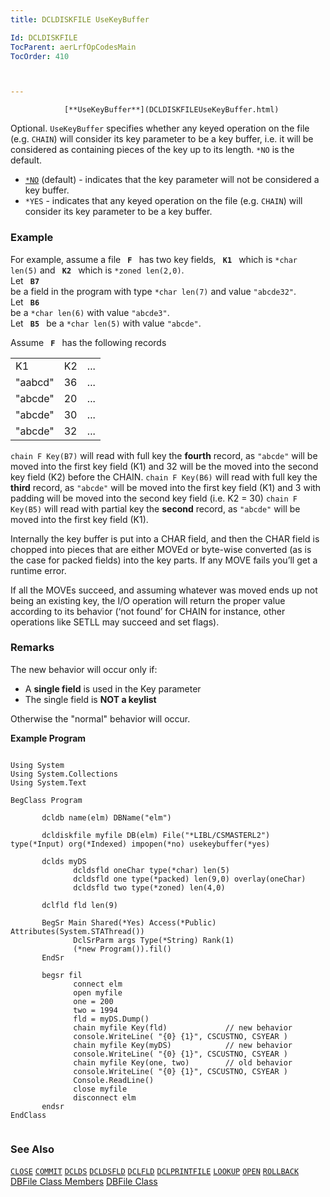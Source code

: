 ```yaml
---
title: DCLDISKFILE UseKeyBuffer

Id: DCLDISKFILE
TocParent: aerLrfOpCodesMain
TocOrder: 410



---
```




                [**UseKeyBuffer**](DCLDISKFILEUseKeyBuffer.html)

Optional. <code>UseKeyBuffer</code> specifies whether any keyed operation on the file (e.g. <code>CHAIN</code>) will consider its key parameter to be a key buffer, i.e. it will be considered as containing pieces of the key up to its length. <code>*NO</code> is the default. 

- <code><u>*NO</u></code> (default) - indicates that the key parameter will not be considered a key buffer.
- <code>*YES</code> - indicates that any keyed operation on the file (e.g. <code>CHAIN</code>) will consider its key parameter to be a key buffer.


### Example
For example, assume a file <code> **F** </code> has two key fields, <code> **K1** </code> which is <code>*char len(5)</code> and <code> **K2** </code> which is <code>*zoned len(2,0)</code>.<br /> Let <code> **B7** </code> be a field in the program with type <code>*char len(7)</code> and value <code>"abcde32"</code>.<br /> Let <code> **B6** </code> be a <code>*char len(6)</code> with value <code>"abcde3"</code>.<br /> Let <code> **B5** </code> be a <code>*char len(5)</code> with value <code>"abcde"</code>.<br /> 

Assume <code> **F** </code> has the following records
<table>
            <tr><td>K1</td><td>K2</td><td>...</td></tr>
            <tr><td>"aabcd"</td><td>36</td><td>...</td></tr>
            <tr><td>"abcde"</td><td>20</td><td>...</td></tr>
            <tr><td>"abcde"</td><td>30</td><td>...</td></tr>
            <tr><td>"abcde"</td><td>32</td><td>...</td></tr>
</table>

<code>chain F Key(B7)</code> will read with full key the **fourth** record, as <code>"abcde"</code> will be moved into the first key field (K1) and 32 will be the moved into the second key field (K2) before the CHAIN. <code>chain F Key(B6)</code> will read with full key the **third** record, as <code>"abcde"</code> will be moved into the first key field (K1) and 3 with padding will be moved into the second key field (i.e. K2 = 30) <code>chain F Key(B5)</code> will read with partial key the **second** record, as <code>"abcde"</code> will be moved into the first key field (K1). 

Internally the key buffer is put into a CHAR field, and then the CHAR field is chopped into pieces that are either MOVEd or byte-wise converted (as is the case for packed fields) into the key parts. If any MOVE fails you’ll get a runtime error.

If all the MOVEs succeed, and assuming whatever was moved ends up not being an existing key, the I/O operation will return the proper value according to its behavior (‘not found’ for CHAIN for instance, other operations like SETLL may succeed and set flags). 

### Remarks
The new behavior will occur only if: 

- A **single field**  is used in the Key parameter
- The single field is **NOT a keylist**

Otherwise the "normal" behavior will occur.
<br />

**Example Program** <br /> 

```

Using System
Using System.Collections
Using System.Text

BegClass Program

       dcldb name(elm) DBName("elm")

       dcldiskfile myfile DB(elm) File("*LIBL/CSMASTERL2") type(*Input) org(*Indexed) impopen(*no) usekeybuffer(*yes)

       dclds myDS
              dcldsfld oneChar type(*char) len(5)
              dcldsfld one type(*packed) len(9,0) overlay(oneChar)
              dcldsfld two type(*zoned) len(4,0)

       dclfld fld len(9)

       BegSr Main Shared(*Yes) Access(*Public) Attributes(System.STAThread())
              DclSrParm args Type(*String) Rank(1)
              (*new Program()).fil()
       EndSr

       begsr fil
              connect elm
              open myfile
              one = 200
              two = 1994
              fld = myDS.Dump()
              chain myfile Key(fld)             // new behavior
              console.WriteLine( "{0} {1}", CSCUSTNO, CSYEAR )
              chain myfile Key(myDS)            // new behavior
              console.WriteLine( "{0} {1}", CSCUSTNO, CSYEAR )
              chain myfile Key(one, two)        // old behavior
              console.WriteLine( "{0} {1}", CSCUSTNO, CSYEAR )
              Console.ReadLine()
              close myfile
              disconnect elm
       endsr
EndClass


```

### See Also
[<code>CLOSE</code>](CLOSE.html)
[<code>COMMIT</code>](COMIT.html)
[<code>DCLDS</code>](DCLDS.html)
[<code>DCLDSFLD</code>](DCLDSFLD.html)
[<code>DCLFLD</code>](DCLFLD.html)
[<code>DCLPRINTFILE</code>](DCLPRINTFILE.html)
[<code>LOOKUP</code>](LOOKUP.html)
[<code>OPEN</code>](OPEN.html)
[<code>ROLLBACK</code>](ROLBACK.html)
[DBFile Class Members](aerLrfDBFileMembers.html)
[DBFile Class](aerLrfDBFileClass.html) 

